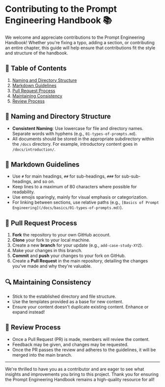 # Contributing to the Prompt Engineering Handbook 📚

We welcome and appreciate contributions to the Prompt Engineering Handbook! Whether you're fixing a typo, adding a section, or contributing an entire chapter, this guide will help ensure that contributions fit the style and structure of the handbook.

## 📖 Table of Contents

1. [Naming and Directory Structure](#naming-and-directory-structure)
2. [Markdown Guidelines](#markdown-guidelines)
3. [Pull Request Process](#pull-request-process)
4. [Maintaining Consistency](#maintaining-consistency)
5. [Review Process](#review-process)

## 📂 Naming and Directory Structure

- **Consistent Naming**: Use lowercase for file and directory names. Separate words with hyphens (e.g., `01-types-of-prompts.md`).
- All documents should be stored in the appropriate subdirectory within the `/docs` directory. For example, introductory content goes in `/docs/introduction/`.

## 📝 Markdown Guidelines

- Use `#` for main headings, `##` for sub-headings, `###` for sub-sub-headings, and so on.
- Keep lines to a maximum of 80 characters where possible for readability.
- Use emojis sparingly, mainly for visual emphasis or categorization.
- For linking between sections, use relative paths (e.g., `[Basics of Prompt Engineering](/docs/basics/01-types-of-prompts.md)`).

## 🔄 Pull Request Process

1. **Fork** the repository to your own GitHub account.
2. **Clone** your fork to your local machine.
3. Create a new **branch** for your update (e.g., `add-case-study-XYZ`).
4. Make your changes in this branch.
5. **Commit** and **push** your changes to your fork on GitHub.
6. Create a **Pull Request** in the main repository, detailing the changes you've made and why they're valuable.

## 🔍 Maintaining Consistency

- Stick to the established directory and file structure.
- Use the templates provided as a base for new content.
- Ensure your content doesn't duplicate existing content. Enhance or expand instead!

## 🧐 Review Process

- Once a Pull Request (PR) is made, members will review the content.
- Feedback may be given, and changes may be requested.
- Once the PR passes the review and adheres to the guidelines, it will be merged into the main branch.

---

We're thrilled to have you as a contributor and are eager to see what insights and improvements you bring to this project. Thank you for ensuring the Prompt Engineering Handbook remains a high-quality resource for all!
